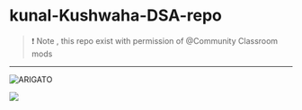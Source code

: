 # kunal-Kushwaha-DSA-repo
> ❗ Note , this repo exist with permission of @Community Classroom mods

--- 

![ARIGATO](https://github.com/abhay-h/kunal-Kushwaha-DSArepo/blob/main/kunal_.gif)

![](https://c.tenor.com/nk3vGEEfdDQAAAAC/anime-girl-im-innocent-anime-im-innocent.gif)


